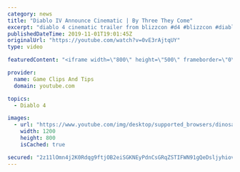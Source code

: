 ```yaml
---
category: news
title: "Diablo IV Announce Cinematic | By Three They Come"
excerpt: "diablo 4 cinematic trailer from blizzcon #d4 #blizzcon #diablo."
publishedDateTime: 2019-11-01T19:01:45Z
originalUrl: "https://youtube.com/watch?v=0vE3rAjtqUY"
type: video

featuredContent: "<iframe width=\"800\" height=\"500\" frameborder=\"0\" src=\"https://www.youtube.com/embed/0vE3rAjtqUY\" allow=\"accelerometer; autoplay; encrypted-media; gyroscope; picture-in-picture\" allowfullscreen></iframe>"

provider:
  name: Game Clips And Tips
  domain: youtube.com

topics:
  - Diablo 4

images:
  - url: "https://www.youtube.com/img/desktop/supported_browsers/dinosaur.png"
    width: 1200
    height: 800
    isCached: true

secured: "2z11lOmn4j2K0Rdqg9ftjOB2eiSGKNEyPdnCsGRqZSTIFWN91gQeDsljyhiov2xp/oV9Z8GXj9MhMJC4Z/T1dyneT1n15JSliWodXkwNVXCg1edtexhzBoK6qfLNv7DhVPefGaXmF5uQC1nbn3PYyKxkBWMzooMA1FZ7WCfm/dGwHlFIIPO9Tb9uCata6fLqxrvkTuMOpErNnFbkW0Mnn5dXFFNnzC/nOpwS1/JiJqUI9RvNawOC3hyVcDix9bfY9xT9JE/kzUZLC/6FTjjLV98kFwvBVdI14JKJ45Gx1P4cJCmm7AMz6IWtYSoEow7mYe0t22YuEHs/KTqaLDYD8AkDY8QQiA5moEVPPwZRJIfVleaFkrdZ6MOz8/EYMddv133owFj6vAwx8PSQZL3U4w==;+43IOEysOcldDqz5hxvTJw=="
---
```


